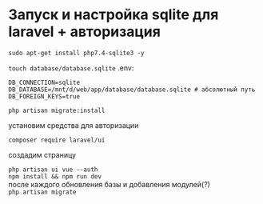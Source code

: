 # Запуск и настройка sqlite для laravel + авторизация

`sudo apt-get install php7.4-sqlite3 -y`  


`touch database/database.sqlite`
.env:
``` 
DB_CONNECTION=sqlite
DB_DATABASE=/mnt/d/web/app/database/database.sqlite # абсолютный путь
DB_FOREIGN_KEYS=true
```


`php artisan migrate:install`

установим средства для авторизации

`composer require laravel/ui`  

создадим страницу

`php artisan ui vue --auth`  
`npm install && npm run dev`   
после каждого обновления базы и добавления модулей(?)  
`php artisan migrate`

